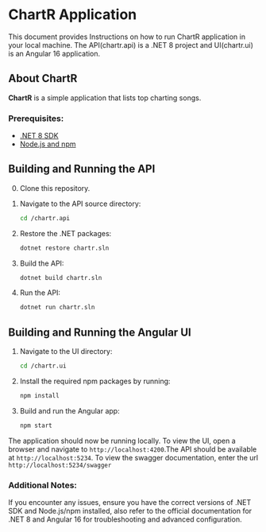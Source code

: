# ChartR Application

This document provides Instructions on how to run ChartR application in your local machine. The API(chartr.api) is a .NET 8 project and UI(chartr.ui) is an Angular 16 application.

## About ChartR

**ChartR** is a simple application that lists top charting songs.


### Prerequisites:
 - [.NET 8 SDK](https://dotnet.microsoft.com/en-us/download/dotnet/8.0, '.NET 8 SDK')
 - [Node.js and npm](https://nodejs.org/)

## Building and Running the API
0. Clone this repository.

1. Navigate to the API source directory:
    ```bash
    cd /chartr.api
    ```

2. Restore the .NET packages:
    ```bash
    dotnet restore chartr.sln
    ```

3. Build the API:
    ```bash
    dotnet build chartr.sln
    ```

4. Run the API:
    ```bash
    dotnet run chartr.sln
    ```

## Building and Running the Angular UI

1. Navigate to the UI directory:
    ```bash
    cd /chartr.ui
    ```


2. Install the required npm packages by running:
    ```bash
    npm install
    ```

3. Build and run the Angular app:
    ```bash
    npm start
    ```

The application should now be running locally. 
To view the UI, open a browser and navigate to `http://localhost:4200`.The API should be available at `http://localhost:5234`. To view the swagger documentation, enter the url `http://localhost:5234/swagger`

### Additional Notes:

If you encounter any issues, ensure you have the correct versions of .NET SDK and Node.js/npm installed, also refer to the official documentation for .NET 8 and Angular 16 for troubleshooting and advanced configuration.

